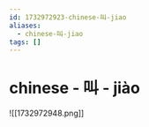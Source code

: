 ```yaml
---
id: 1732972923-chinese-叫-jiao
aliases:
  - chinese-叫-jiao
tags: []
---
```


# chinese - 叫 - jiào
![[1732972948.png]]
